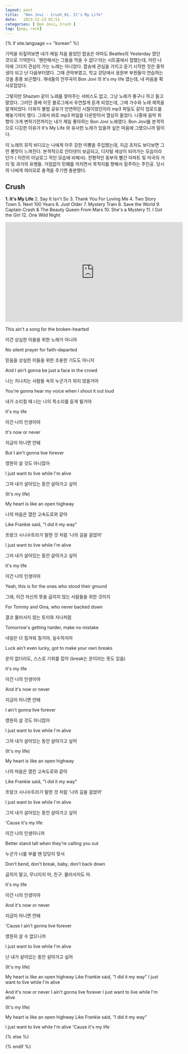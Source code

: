 ```yaml
---
layout: post
title:  "Bon Jovi - Crush_01. It's My Life"
date:   2023-12-13 01:51
categories: [ Bon Jovi, Crush ]
tag: [pop, rock]
---
```


{% if site.language == "korean" %}

기억을 되짚어보면 내가 제일 처음 들었던 팝송은 아마도 Beatles의 Yesterday 였던 것으로 기억한다. '웬만해서는 그들을 막을 수 없다'라는 시트콤에서 접했는데, 어린 나이에 그다지 관심이 가는 노래는 아니었다. 팝송에 관심을 가지고 듣기 시작한 것은 중학생이 되고 난 다음부터였다. 그때 관악부였고, 학교 강당에서 응원부 부원들이 연습하는 것을 종종 보곤했다. 걔네들의 안무곡이 Bon Jovi 의 It's my life 였는데, 내 마음을 확 사로잡았다.

그렇지만 Shazam 같이 노래를 찾아주는 서비스도 없고, 그냥 노래가 좋구나 하고 들고말았다. 그러던 중에 이웃 블로그에서 우연찮게 듣게 되었는데, 그때 가수와 노래 제목을 알게되었다. 더욱이 불법 공유가 만연하던 시절이었던지라 mp3 파일도 같이 업로드를 해놓기까지 했다. 그래서 바로 mp3 파일을 다운받아서 열심히 들었다. 나중에 음악 취향이 크게 변하기전까지는 내가 제일 좋아하는 Bon Jovi 노래였다. Bon Jovi를 본격적으로 디깅한 이유가 It's My Life 와 유사한 노래가 있을까 싶은 마음에 그랬으니까 말이다.

이 노래의 뮤직 비디오는 나에게 아주 강한 미뽕을 주입했는데, 지금 조차도 보다보면 그런 뽕맛이 느껴진다. 본격적으로 인터넷이 보급되고, 디지털 세상이 되어가는 모습이라던가 ( 이전의 아날로그 적인 모습에 비해서). 전형적인 동부의 빨간 아파트 및 미국의 거리 및 과거의 유행들. 거침없이 민폐를 끼치면서 목적지를 향해서 질주하는 주인공. 당시의 나에게 여러모로 충격을 주기엔 충분했다.

## Crush
**1. It's My Life**
2. Say It Isn't So
3. Thank You For Loving Me
4. Two Story Town
5. Next 100 Years
6. Just Older
7. Mystery Train
8. Save the World
9. Captain Crash & The Beauty Queen From Mars
10. She's a Mystery
11. I Got the Girl
12. One Wild Night

<iframe width="560" height="315" src="https://www.youtube.com/embed/vx2u5uUu3DE?si=nyaAjkDnw9hGuS0U" title="YouTube video player" frameborder="0" allow="accelerometer; autoplay; clipboard-write; encrypted-media; gyroscope; picture-in-picture; web-share" allowfullscreen></iframe>

This ain't a song for the broken-hearted

이건 상심한 이들을 위한 노래가 아니야

No silent prayer for faith-departed

믿음을 상실한 이들을 위한 조용한 기도도 아니지

And I ain't gonna be just a face in the crowd

나는 지나치는 사람들 속의 누군가가 되지 않을거야

You're gonna hear my voice when I shout it out loud

내가 소리칠 때 너는 나의 목소리를 듣게 될거야

It's my life

이건 나의 인생이야

It's now or never

지금이 아니면 안돼

But I ain't gonna live forever

영원히 살 것도 아니잖아

I just want to live while I'm alive

그저 내가 살아있는 동안 살아가고 싶어

(It's my life)

My heart is like an open highway

나의 마음은 열린 고속도로와 같아

Like Frankie said, "I did it my way"

프랑크 시나수트라가 말한 것 처럼 '나의 길을 걸었어'

I just want to live while I'm alive

그저 내가 살아있는 동안 살아가고 싶어

It's my life

이건 나의 인생이야

Yeah, this is for the ones who stood their ground

그래, 이건 자신의 뜻을 굽히지 않는 사람들을 위한 것이지

For Tommy and Gina, who never backed down

결코 물러서지 않는 토미와 지나처럼

Tomorrow's getting harder, make no mistake

내일은 더 힘겨워 질거야, 실수하지마

Luck ain't even lucky, got to make your own breaks

운이 없더라도, 스스로 기회를 잡아 (break는 운이라는 뜻도 있음)

It's my life

이건 나의 인생이야

And it's now or never

지금이 아니면 안돼

I ain't gonna live forever

영원히 살 것도 아니잖아

I just want to live while I'm alive

그저 내가 살아있는 동안 살아가고 싶어

(It's my life)

My heart is like an open highway

나의 마음은 열린 고속도로와 같아

Like Frankie said, "I did it my way"

프랑크 시나수트라가 말한 것 처럼 '나의 길을 걸었어'

I just want to live while I'm alive

그저 내가 살아있는 동안 살아가고 싶어

'Cause it's my life

이건 나의 인생이니까

Better stand tall when they're calling you out

누군가 너를 부를 땐 당당히 맞서

Don't bend, don't break, baby, don't back down

굽히지 말고, 무너지지 마, 친구. 물러서지도 마.

It's my life

이건 나의 인생이야

And it's now or never

지금이 아니면 안돼

'Cause I ain't gonna live forever

영원히 살 수 없으니까

I just want to live while I'm alive

난 내가 살아있는 동안 살아가고 싶어

(It's my life)

My heart is like an open highway
Like Frankie said, "I did it my way"
I just want to live while I'm alive

And it's now or never
I ain't gonna live forever
I just want to live while I'm alive

(It's my life)

My heart is like an open highway
Like Frankie said, "I did it my way"

I just want to live while I'm alive
'Cause it's my life

{% else %}



{% endif %}